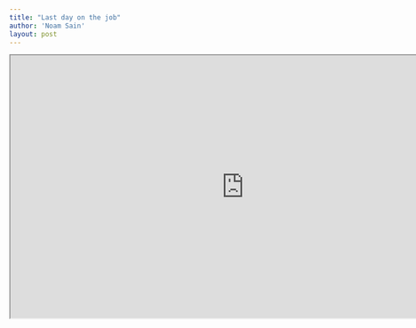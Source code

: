 ```yaml
---
title: "Last day on the job"
author: 'Noam Sain'
layout: post
---
```


<iframe height="473" src="https://www.youtube.com/embed/jIeU5CWpsPs?feature=oembed" title="last day on the job" width="840"></iframe>

